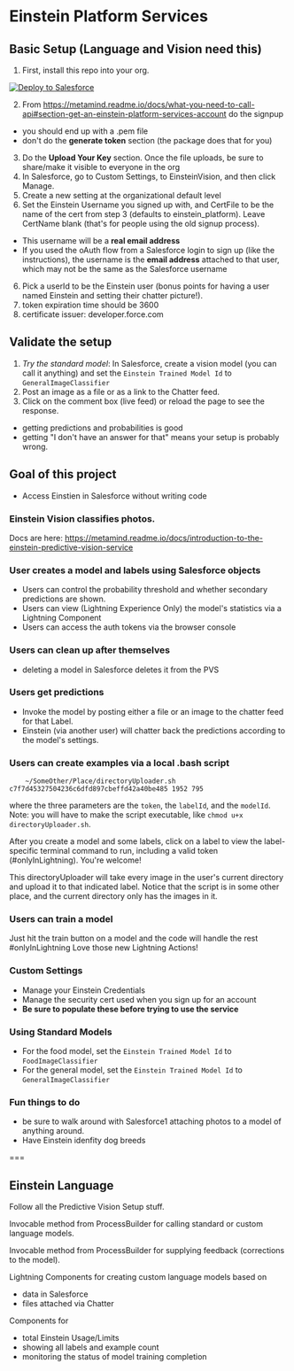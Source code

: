 # Einstein Platform Services

## Basic Setup (Language and Vision need this)

1. First, install this repo into your org.

  <a href="https://githubsfdeploy.herokuapp.com">
  <img alt="Deploy to Salesforce"
       src="https://raw.githubusercontent.com/afawcett/githubsfdeploy/master/deploy.png">
  </a>


2. From https://metamind.readme.io/docs/what-you-need-to-call-api#section-get-an-einstein-platform-services-account do the signpup
  * you should end up with a .pem file
  * don't do the **generate token** section (the package does that for you)

3. Do the **Upload Your Key** section.  Once the file uploads, be sure to share/make it visible to everyone in the org
4. In Salesforce, go to Custom Settings, to EinsteinVision, and then click Manage.
5. Create a new setting at the organizational default level
6. Set the Einstein Username you signed up with, and CertFile to be the name of the cert from step 3 (defaults to einstein_platform).  Leave CertName blank (that's for people using the old signup process).
  * This username will be a **real email address**
  * If you used the oAuth flow from a Salesforce login to sign up (like the instructions), the username is the **email address** attached to that user, which may not be the same as the Salesforce username
6. Pick a userId to be the Einstein user (bonus points for having a user named Einstein and setting their chatter picture!).
7. token expiration time should be 3600
8. certificate issuer: developer.force.com


## Validate the setup

1. *Try the standard model*: In Salesforce, create a vision model (you can call it anything) and set the `Einstein Trained Model Id` to `GeneralImageClassifier`
2. Post an image as a file or as a link to the Chatter feed.
3. Click on the comment box (live feed) or reload the page to see the response.
  * getting predictions and probabilities is good
  * getting "I don't have an answer for that" means your setup is probably wrong.

## Goal of this project
* Access Einstien in Salesforce without writing code

### Einstein Vision classifies photos.
Docs are here:
https://metamind.readme.io/docs/introduction-to-the-einstein-predictive-vision-service

### User creates a model and labels using Salesforce objects

  * Users can control the probability threshold and whether secondary predictions are shown.
  * Users can view (Lightning Experience Only) the model's statistics via a Lightning Component
  * Users can access the auth tokens via the browser console

### Users can clean up after themselves

* deleting a model in Salesforce deletes it from the PVS

### Users get predictions

* Invoke the model by posting either a file or an image to the chatter feed for that Label.
* Einstein (via another user) will chatter back the predictions according to the model's settings.

### Users can create examples via a local .bash script

```
	~/SomeOther/Place/directoryUploader.sh c7f7d45327504236c6dfd897cbeffd42a40be485 1952 795
```
where the three parameters are the `token`, the `labelId`, and the `modelId`. Note: you will have to make the script executable, like `chmod u+x directoryUploader.sh`.

After you create a model and some labels, click on a label to view the label-specific terminal command to run, including a valid token (#onlyInLightning).  You're welcome!

This directoryUploader will take every image in the user's current directory and upload it to that indicated label. Notice that the script is in some other place, and the current directory only has the images in it.

### Users can train a model

Just hit the train button on a model and the code will handle the rest #onlyInLightning Love those new Lightning Actions!

### Custom Settings

* Manage your Einstein Credentials
* Manage the security cert used when you sign up for an account
* **Be sure to populate these before trying to use the service**

### Using Standard Models
* For the food model, set the `Einstein Trained Model Id` to `FoodImageClassifier`
* For the general model, set the `Einstein Trained Model Id` to `GeneralImageClassifier`

### Fun things to do
* be sure to walk around with Salesforce1 attaching photos to a model of anything around.
* Have Einstein idenfity dog breeds

===

## Einstein Language

Follow all the Predictive Vision Setup stuff.

Invocable method from ProcessBuilder for calling standard or custom language models.

Invocable method from ProcessBuilder for supplying feedback (corrections to the model).

Lightning Components for creating custom language models based on
* data in Salesforce
* files attached via Chatter

Components for
* total Einstein Usage/Limits
* showing all labels and example count
* monitoring the status of model training completion



